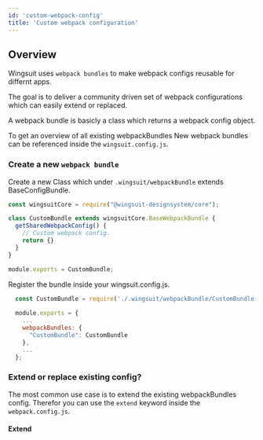 ```yaml
---
id: 'custom-webpack-config'
title: 'Custom webpack configuration'
---
```


## Overview
Wingsuit uses `webpack bundles` to make webpack configs reusable for differnt apps. 

The goal is to deliver a community driven set of webpack configurations which can easily extend or replaced.

A webpack bundle is basicly a class which returns a webpack config object. 

To get an overview of all existing webpackBundles
New webpack bundles can be referenced inside the `wingsuit.config.js`. 

### Create a new `webpack bundle`

Create a new Class which under `.wingsuit/webpackBundle` extends BaseConfigBundle.

```js
const wingsuitCore = require("@wingsuit-designsystem/core");

class CustomBundle extends wingsuitCore.BaseWebpackBundle {
  getSharedWebpackConfig() {
    // Custom webpack config.
    return {}
  }
}

module.exports = CustomBundle;

```
Register the bundle inside your wingsuit.config.js.
```js
  const CustomBundle = require('./.wingsuit/webpackBundle/CustomBundle');
  
  module.exports = {
    ... 
    webpackBundles: {
      "CustomBundle": CustomBundle
    },
    ...
  };

```
### Extend or replace existing config?

The most common use case is to extend the existing webpackBundles config. Therefor you can use the `extend` keyword inside the `webpack.config.js`.
#### Extend
```js
```